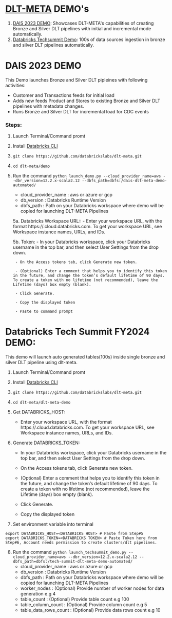  # [DLT-META](https://github.com/databrickslabs/dlt-meta) DEMO's 
 1. [DAIS 2023 DEMO](#dais-2023-demo): Showcases DLT-META's capabilities of creating Bronze and Silver DLT pipelines with initial and incremental mode automatically.
 2. [Databricks Techsummit Demo](#databricks-tech-summit-fy2024-demo): 100s of data sources ingestion in bronze and silver DLT pipelines automatically.


# DAIS 2023 DEMO
This Demo launches Bronze and Silver DLT pipleines with following activities:
- Customer and Transactions feeds for initial load
- Adds new feeds Product and Stores to existing Bronze and Silver DLT pipelines with metadata changes.
- Runs Bronze and Silver DLT for incremental load for CDC events

### Steps:
1. Launch Terminal/Command promt 

2. Install [Databricks CLI](https://docs.databricks.com/dev-tools/cli/index.html)

3. ```git clone https://github.com/databrickslabs/dlt-meta.git ```

4. ```cd dlt-meta/demo```

5. Run the command ```python launch_demo.py --cloud_provider_name=aws --dbr_version=12.2.x-scala2.12 --dbfs_path=dbfs:/dais-dlt-meta-demo-automated/```
    - cloud_provider_name : aws or azure or gcp
    - db_version : Databricks Runtime Version
    - dbfs_path : Path on your Databricks workspace where demo will be copied for launching DLT-META Pipelines

    5a. Databricks Workspace URL::
        - Enter your workspace URL, with the format https://<instance-name>.cloud.databricks.com. To get your workspace URL, see Workspace instance names, URLs, and IDs.

    5b. Token:
        - In your Databricks workspace, click your Databricks username in the top bar, and then select User Settings from the drop down.

        - On the Access tokens tab, click Generate new token.

        - (Optional) Enter a comment that helps you to identify this token in the future, and change the token’s default lifetime of 90 days. To create a token with no lifetime (not recommended), leave the Lifetime (days) box empty (blank).

        - Click Generate.

        - Copy the displayed token

        - Paste to command prompt

# Databricks Tech Summit FY2024 DEMO:
This demo will launch auto generated tables(100s) inside single bronze and silver DLT pipeline using dlt-meta.

1. Launch Terminal/Command promt 

2. Install [Databricks CLI](https://docs.databricks.com/dev-tools/cli/index.html)

3. ```git clone https://github.com/databrickslabs/dlt-meta.git ```

4. ```cd dlt-meta/dlt-meta-demo```

5. Get DATABRICKS_HOST:
    - Enter your workspace URL, with the format https://<instance-name>.cloud.databricks.com. To get your workspace URL, see Workspace instance names, URLs, and IDs.

6. Generate DATABRICKS_TOKEN:
    - In your Databricks workspace, click your Databricks username in the top bar, and then select User Settings from the drop down.

    - On the Access tokens tab, click Generate new token.

    - (Optional) Enter a comment that helps you to identify this token in the future, and change the token’s default lifetime of 90 days. To create a token with no lifetime (not recommended), leave the Lifetime (days) box empty (blank).

    - Click Generate.

    - Copy the displayed token

7. Set environment variable into terminal
```
export DATABRICKS_HOST=<DATABRICKS HOST> # Paste from Step#5
export DATABRICKS_TOKEN=<DATABRICKS TOKEN> # Paste Token here from Step#6, Account needs permission to create clusters/dlt pipelines.
```

8. Run the command ```python launch_techsummit_demo.py --cloud_provider_name=aws --dbr_version=12.2.x-scala2.12 --dbfs_path=dbfs:/tech-summit-dlt-meta-demo-automated/```
    - cloud_provider_name : aws or azure or gcp
    - db_version : Databricks Runtime Version
    - dbfs_path : Path on your Databricks workspace where demo will be copied for launching DLT-META Pipelines
    - worker_nodes : (Optional) Provide number of worker nodes for data generation e.g 4
    - table_count : (Optional) Provide table count e.g 100
    - table_column_count : (Optional) Provide column count e.g 5
    - table_data_rows_count : (Optional) Provide data rows count e.g 10